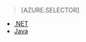 > [AZURE.SELECTOR]
- [.NET](/storage-dotnet-how-to-use-files)
- [Java](/storage-java-how-to-use-file-storage)


